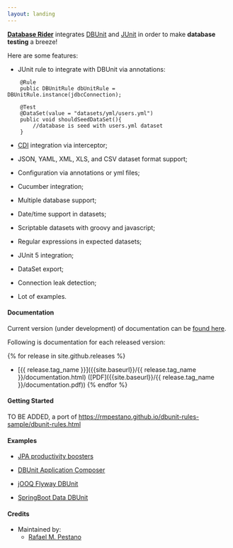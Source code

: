 ```yaml
---
layout: landing
---
```



[**Database Rider**](https://github.com/database-rider/database-rider) integrates [DBUnit](http://dbunit.sourceforge.net/) and [JUnit](http://junit.org/) in order to make **database testing** a breeze!

 Here are some features:


* JUnit rule to integrate with DBUnit via annotations:

```
    @Rule
    public DBUnitRule dbUnitRule = DBUnitRule.instance(jdbcConnection);

    @Test
    @DataSet(value = "datasets/yml/users.yml")
    public void shouldSeedDataSet(){
        //database is seed with users.yml dataset
    }
```

* [CDI](http://weld.cdi-spec.org/) integration via interceptor;

* JSON, YAML, XML, XLS, and CSV dataset format support;

* Configuration via annotations or yml files;

* Cucumber integration;

* Multiple database support;

* Date/time support in datasets;

* Scriptable datasets with groovy and javascript;

* Regular expressions in expected datasets;

* JUnit 5 integration;

* DataSet export;

* Connection leak detection;

* Lot of examples.
 


#### Documentation

Current version (under development) of documentation can be [found here]({{site.baseurl}}/latest/documentation.html).

Following is documentation for each released version:

{% for release in site.github.releases %}
  * [{{ release.tag_name }}]({{site.baseurl}}/{{ release.tag_name }}/documentation.html) ([PDF]({{site.baseurl}}/{{ release.tag_name }}/documentation.pdf))
{% endfor %}




#### Getting Started 

TO BE ADDED, a port of https://rmpestano.github.io/dbunit-rules-sample/dbunit-rules.html 

#### Examples

* [JPA productivity boosters](https://github.com/database-rider/database-rider/tree/master/rider-examples/jpa-productivity-boosters)

* [DBUnit Application Composer](https://github.com/database-rider/database-rider/tree/master/rider-examples/dbunit-tomee-appcomposer-sample)

* [jOOQ Flyway DBUnit](https://github.com/database-rider/database-rider/tree/master/rider-examples/jOOQ-DBUnit-flyway-example/)

* [SpringBoot Data DBUnit](https://github.com/database-rider/database-rider/tree/master/rider-examples/spring-boot-dbunit-sample/)


#### Credits
* Maintained by:
  * [Rafael M. Pestano](rmpestano)

[rmpestano]: https://github.com/rmpestano
[gist-examples]: {{site.baseurl}}/examples/gists
[user-examples]: {{site.baseurl}}/examples/users
[organization-examples]: {{site.baseurl}}/examples/organizations
[authorization-examples]: {{site.baseurl}}/examples/authorization
[webhook-examples]: {{site.baseurl}}/examples/webhooks
[ratelimit-examples]: {{site.baseurl}}/examples/ratelimit
